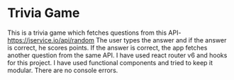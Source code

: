# Trivia Game

This is a trivia game which fetches questions from this API-https://jservice.io/api/random
The user types the answer and if the answer is correct, he scores points. If the answer is correct, the app fetches another question from the same API. I have used react router v6 and hooks for this project. I have used functional components and tried to keep it modular. There are no console errors.
